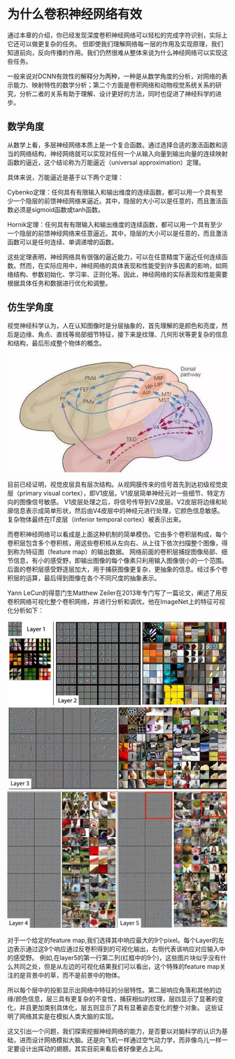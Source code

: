 # 为什么卷积神经网络有效

通过本章的介绍，你已经发现深度卷积神经网络可以轻松的完成字符识别，实际上它还可以做更复杂的任务。
但即使我们理解网络每一层的作用及实现原理，我们知道前向，反向传播的作用。我们仍然很难从整体来说为什么神经网络可以实现这些任务。

一般来说对DCNN有效性的解释分为两种，一种是从数学角度的分析，对网络的表示能力、映射特性的数学分析；第二个方面是卷积网络和动物视觉系统关系的研究，分析二者的关系有助于理解、设计更好的方法，同时也促进了神经科学的进步。

## 数学角度

从数学上看，多层神经网络本质上是一个复合函数。通过选择合适的激活函数和适当的网络结构，神经网络就可以实现对任何一个从输入向量到输出向量的连续映射函数的逼近，这个结论称为万能逼近（universal approximation）定理。

具体来说，万能逼近是基于以下两个定理：

Cybenko定理：任何具有有限输入和输出维度的连续函数，都可以用一个具有至少一个隐层的前馈神经网络来逼近。其中，隐层的大小可以是任意的，而且激活函数必须是sigmoid函数或tanh函数。

Hornik定理：任何具有有限输入和输出维度的连续函数，都可以用一个具有至少一个隐层的前馈神经网络来任意逼近。其中，隐层的大小可以是任意的，而且激活函数可以是任何连续、单调递增的函数。

这些定理表明，神经网络具有很强的逼近能力，可以在任意精度下逼近任何连续函数。然而，在实际应用中，神经网络的具体表现和性能受到许多因素的影响，如网络结构、参数初始化、学习率、正则化等。因此，神经网络的实际表现和性能需要根据具体任务和数据进行优化和调整。

## 仿生学角度

视觉神经科学认为，人在认知图像时是分层抽象的，首先理解的是颜色和亮度，然后是边缘、角点、直线等局部细节特征，接下来是纹理、几何形状等更复杂的信息和结构，最后形成整个物体的概念。

![](../img/02/08/brain.jpg)

目前已经证明，视觉皮层具有层次结构。从视网膜传来的信号首先到达初级视觉皮层（primary visual cortex），即V1皮层。V1皮层简单神经元对一些细节、特定方向的图像信号敏感。
V1皮层处理之后，将信号传导到V2皮层。V2皮层将边缘和轮廓信息表示成简单形状，然后由V4皮层中的神经元进行处理，它颜色信息敏感。复杂物体最终在IT皮层（inferior temporal cortex）被表示出来。

而卷积神经网络可以看成是上面这种机制的简单模仿。它由多个卷积层构成，每个卷积层包含多个卷积核，用这些卷积核从左向右、从上往下依次扫描整个图像，得到称为特征图（feature map）的输出数据。
网络前面的卷积层捕捉图像局部、细节信息，有小的感受野，即输出图像的每个像素只利用输入图像很小的一个范围。后面的卷积层感受野逐层加大，用于捕获图像更复杂，更抽象的信息。经过多个卷积层的运算，最后得到图像在各个不同尺度的抽象表示。

Yann LeCun的得意门生Matthew Zeiler在2013年专门写了一篇论文，阐述了用反卷积网络可视化整个卷积网络，并进行分析和调优。他在ImageNet上的特征可视化分析如下：

![](../img/02/08/vis1.jpg)
![](../img/02/08/vis2.jpg)
![](../img/02/08/vis3.png)

对于一个给定的feature map,我们选择其中响应最大的9个pixel。每个Layer的左边表示通过这9个响应通过反卷积得到的可视化输出，右侧代表该响应对应输入中的感受野。
例如,在layer5的第一行第二列(红框中的9个)，这些图片块似乎没有什么共同之处，但是从左边的可视化结果我们可以看出，这个特殊的feature map关注的是背景中的草，而不是前景中的物体。

所以每个层中的投影显示出网络中特征的分层特性。第二层响应角落和其他的边缘/颜色信息，层三具有更复杂的不变性，捕获相似的纹理，层四显示了显著的变化，并且更加类别具体化，层五则显示了具有显著姿态变化的整个对象。
这些证明了网络其实是在模拟人类大脑的实现。

这又引出一个问题，我们探索挖掘神经网络的能力，是否要以对脑科学的认识为基础，进而设计网络模拟大脑。还是向飞机一样通过空气动力学，而非像鸟儿一样一定要设计出挥动的翅膀。其实目前来看后者好像更占上风。

